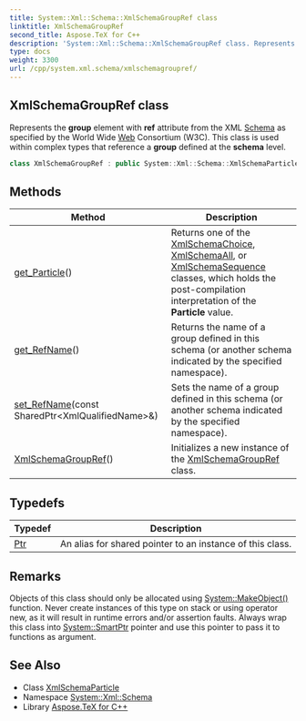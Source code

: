 ```yaml
---
title: System::Xml::Schema::XmlSchemaGroupRef class
linktitle: XmlSchemaGroupRef
second_title: Aspose.TeX for C++
description: 'System::Xml::Schema::XmlSchemaGroupRef class. Represents the group element with ref attribute from the XML Schema as specified by the World Wide Web Consortium (W3C). This class is used within complex types that reference a group defined at the schema level in C++.'
type: docs
weight: 3300
url: /cpp/system.xml.schema/xmlschemagroupref/
---
```

## XmlSchemaGroupRef class


Represents the **group** element with **ref** attribute from the XML [Schema](../) as specified by the World Wide [Web](../../system.web/) Consortium (W3C). This class is used within complex types that reference a **group** defined at the **schema** level.

```cpp
class XmlSchemaGroupRef : public System::Xml::Schema::XmlSchemaParticle
```

## Methods

| Method | Description |
| --- | --- |
| [get_Particle](./get_particle/)() | Returns one of the [XmlSchemaChoice](../xmlschemachoice/), [XmlSchemaAll](../xmlschemaall/), or [XmlSchemaSequence](../xmlschemasequence/) classes, which holds the post-compilation interpretation of the **Particle** value. |
| [get_RefName](./get_refname/)() | Returns the name of a group defined in this schema (or another schema indicated by the specified namespace). |
| [set_RefName](./set_refname/)(const SharedPtr\<XmlQualifiedName\>\&) | Sets the name of a group defined in this schema (or another schema indicated by the specified namespace). |
| [XmlSchemaGroupRef](./xmlschemagroupref/)() | Initializes a new instance of the [XmlSchemaGroupRef](./) class. |
## Typedefs

| Typedef | Description |
| --- | --- |
| [Ptr](./ptr/) | An alias for shared pointer to an instance of this class. |
## Remarks



Objects of this class should only be allocated using [System::MakeObject()](../../system/makeobject/) function. Never create instances of this type on stack or using operator new, as it will result in runtime errors and/or assertion faults. Always wrap this class into [System::SmartPtr](../../system/smartptr/) pointer and use this pointer to pass it to functions as argument. 

## See Also

* Class [XmlSchemaParticle](../xmlschemaparticle/)
* Namespace [System::Xml::Schema](../)
* Library [Aspose.TeX for C++](../../)
